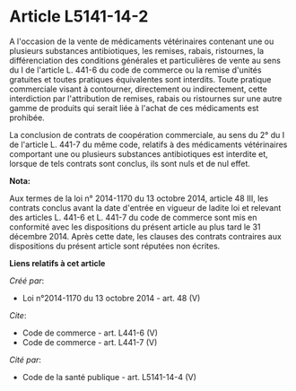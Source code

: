 # Article L5141-14-2

A l'occasion de la vente de médicaments vétérinaires contenant une ou plusieurs substances antibiotiques, les remises,
rabais, ristournes, la différenciation des conditions générales et particulières de vente au sens du I de l'article L. 441-6
du code de commerce ou la remise d'unités gratuites et toutes pratiques équivalentes sont interdits. Toute pratique
commerciale visant à contourner, directement ou indirectement, cette interdiction par l'attribution de remises, rabais ou
ristournes sur une autre gamme de produits qui serait liée à l'achat de ces médicaments est prohibée. 

La conclusion de contrats de coopération commerciale, au sens du 2° du I de l'article L. 441-7 du même code, relatifs à des
médicaments vétérinaires comportant une ou plusieurs substances antibiotiques est interdite et, lorsque de tels contrats sont
conclus, ils sont nuls et de nul effet.

**Nota:**

Aux termes de la loi n° 2014-1170 du 13 octobre 2014, article 48 III, les contrats conclus avant la date d'entrée en vigueur
de ladite  loi et relevant des articles L. 441-6 et L. 441-7 du code de commerce sont mis en conformité avec les dispositions
du présent article au plus tard le 31 décembre 2014. Après cette date, les clauses des contrats contraires aux dispositions
du présent article sont réputées non écrites.

**Liens relatifs à cet article**

_Créé par_:

  - Loi n°2014-1170 du 13 octobre 2014 - art. 48 (V)

_Cite_:

  - Code de commerce - art. L441-6 (V)
  - Code de commerce - art. L441-7 (V)

_Cité par_:

  - Code de la santé publique - art. L5141-14-4 (V)

